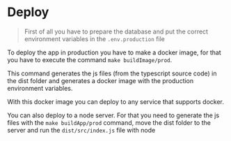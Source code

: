 # Deploy

> First of all you have to prepare the database and put the correct environment variables in the `.env.production` file

To deploy the app in production you have to make a docker image, for that you have to execute the command `make buildImage/prod`.

This command generates the js files (from the typescript source code) in the dist folder and generates a docker image with the production environment variables.

With this docker image you can deploy to any service that supports docker.

You can also deploy to a node server. For that you need to generate the js files with the `make buildApp/prod` command, move the dist folder to the server and run the `dist/src/index.js` file with node
